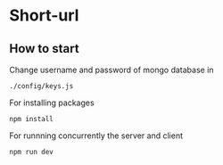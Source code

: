 # Short-url

## How to start

 Change username and password of mongo database in

`./config/keys.js`

For installing packages

`npm install`

For runnning concurrently the server and client

`npm run dev`
